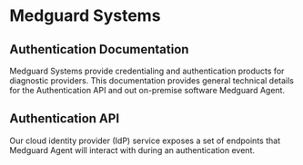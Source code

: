 # Medguard Systems

## Authentication Documentation
Medguard Systems provide credentialing and authentication products for diagnostic providers.
This documentation provides general technical details for the Authentication API and out on-premise software Medguard Agent.

## Authentication API
Our cloud identity provider (IdP) service exposes a set of endpoints that Medguard Agent will interact with during an authentication event.




